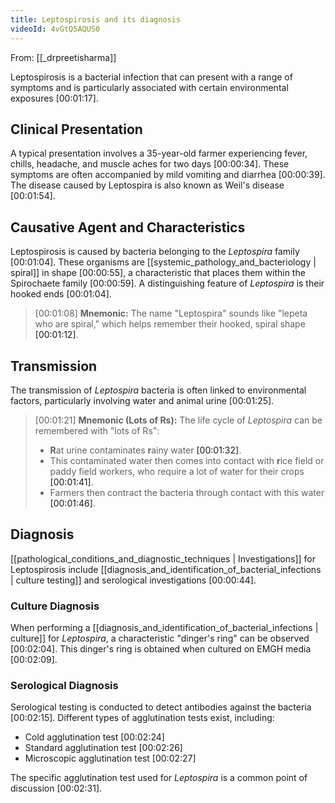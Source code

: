 ```yaml
---
title: Leptospirosis and its diagnosis
videoId: 4vGtQ5AQUS0
---
```


From: [[_drpreetisharma]] <br/> 

Leptospirosis is a bacterial infection that can present with a range of symptoms and is particularly associated with certain environmental exposures <a class="yt-timestamp" data-t="00:01:17">[00:01:17]</a>.

## Clinical Presentation
A typical presentation involves a 35-year-old farmer experiencing fever, chills, headache, and muscle aches for two days <a class="yt-timestamp" data-t="00:00:34">[00:00:34]</a>. These symptoms are often accompanied by mild vomiting and diarrhea <a class="yt-timestamp" data-t="00:00:39">[00:00:39]</a>. The disease caused by Leptospira is also known as Weil's disease <a class="yt-timestamp" data-t="00:01:54">[00:01:54]</a>.

## Causative Agent and Characteristics
Leptospirosis is caused by bacteria belonging to the *Leptospira* family <a class="yt-timestamp" data-t="00:01:04">[00:01:04]</a>. These organisms are [[systemic_pathology_and_bacteriology | spiral]] in shape <a class="yt-timestamp" data-t="00:00:55">[00:00:55]</a>, a characteristic that places them within the Spirochaete family <a class="yt-timestamp" data-t="00:00:59">[00:00:59]</a>. A distinguishing feature of *Leptospira* is their hooked ends <a class="yt-timestamp" data-t="00:01:04">[00:01:04]</a>.

> [00:01:08] **Mnemonic:** The name "Leptospira" sounds like "lepeta who are spiral," which helps remember their hooked, spiral shape <a class="yt-timestamp" data-t="00:01:12">[00:01:12]</a>.

## Transmission
The transmission of *Leptospira* bacteria is often linked to environmental factors, particularly involving water and animal urine <a class="yt-timestamp" data-t="00:01:25">[00:01:25]</a>.

> [00:01:21] **Mnemonic (Lots of Rs):** The life cycle of *Leptospira* can be remembered with "lots of Rs":
> *   **R**at urine contaminates **r**ainy water <a class="yt-timestamp" data-t="00:01:32">[00:01:32]</a>.
> *   This contaminated water then comes into contact with **r**ice field or paddy field workers, who require a lot of water for their crops <a class="yt-timestamp" data-t="00:01:41">[00:01:41]</a>.
> *   Farmers then contract the bacteria through contact with this water <a class="yt-timestamp" data-t="00:01:46">[00:01:46]</a>.

## Diagnosis
[[pathological_conditions_and_diagnostic_techniques | Investigations]] for Leptospirosis include [[diagnosis_and_identification_of_bacterial_infections | culture testing]] and serological investigations <a class="yt-timestamp" data-t="00:00:44">[00:00:44]</a>.

### Culture Diagnosis
When performing a [[diagnosis_and_identification_of_bacterial_infections | culture]] for *Leptospira*, a characteristic "dinger's ring" can be observed <a class="yt-timestamp" data-t="00:02:04">[00:02:04]</a>. This dinger's ring is obtained when cultured on EMGH media <a class="yt-timestamp" data-t="00:02:09">[00:02:09]</a>.

### Serological Diagnosis
Serological testing is conducted to detect antibodies against the bacteria <a class="yt-timestamp" data-t="00:02:15">[00:02:15]</a>. Different types of agglutination tests exist, including:
*   Cold agglutination test <a class="yt-timestamp" data-t="00:02:24">[00:02:24]</a>
*   Standard agglutination test <a class="yt-timestamp" data-t="00:02:26">[00:02:26]</a>
*   Microscopic agglutination test <a class="yt-timestamp" data-t="00:02:27">[00:02:27]</a>

The specific agglutination test used for *Leptospira* is a common point of discussion <a class="yt-timestamp" data-t="00:02:31">[00:02:31]</a>.